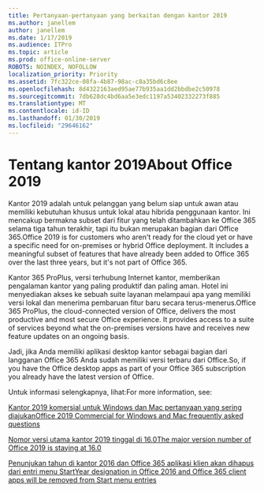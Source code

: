 ```yaml
---
title: Pertanyaan-pertanyaan yang berkaitan dengan kantor 2019
ms.author: janellem
author: janellem
ms.date: 1/17/2019
ms.audience: ITPro
ms.topic: article
ms.prod: office-online-server
ROBOTS: NOINDEX, NOFOLLOW
localization_priority: Priority
ms.assetid: 7fc322ce-08fa-4b87-98ac-c8a35bd6c8ee
ms.openlocfilehash: 8d4322163aed95ae77b935aa1dd2bbdbe2c50978
ms.sourcegitcommit: 7db628dc4bd6aa5e3edc1197a53402332273f885
ms.translationtype: MT
ms.contentlocale: id-ID
ms.lasthandoff: 01/30/2019
ms.locfileid: "29646162"
---
```

# <a name="about-office-2019"></a><span data-ttu-id="8f15b-102">Tentang kantor 2019</span><span class="sxs-lookup"><span data-stu-id="8f15b-102">About Office 2019</span></span>

<span data-ttu-id="8f15b-p101">Kantor 2019 adalah untuk pelanggan yang belum siap untuk awan atau memiliki kebutuhan khusus untuk lokal atau hibrida penggunaan kantor. Ini mencakup bermakna subset dari fitur yang telah ditambahkan ke Office 365 selama tiga tahun terakhir, tapi itu bukan merupakan bagian dari Office 365.</span><span class="sxs-lookup"><span data-stu-id="8f15b-p101">Office 2019 is for customers who aren't ready for the cloud yet or have a specific need for on-premises or hybrid Office deployment. It includes a meaningful subset of features that have already been added to Office 365 over the last three years, but it's not part of Office 365.</span></span>
  
<span data-ttu-id="8f15b-p102">Kantor 365 ProPlus, versi terhubung Internet kantor, memberikan pengalaman kantor yang paling produktif dan paling aman. Hotel ini menyediakan akses ke sebuah suite layanan melampaui apa yang memiliki versi lokal dan menerima pembaruan fitur baru secara terus-menerus.</span><span class="sxs-lookup"><span data-stu-id="8f15b-p102">Office 365 ProPlus, the cloud-connected version of Office, delivers the most productive and most secure Office experience. It provides access to a suite of services beyond what the on-premises versions have and receives new feature updates on an ongoing basis.</span></span>
  
<span data-ttu-id="8f15b-107">Jadi, jika Anda memiliki aplikasi desktop kantor sebagai bagian dari langganan Office 365 Anda sudah memiliki versi terbaru dari Office.</span><span class="sxs-lookup"><span data-stu-id="8f15b-107">So, if you have the Office desktop apps as part of your Office 365 subscription you already have the latest version of Office.</span></span>
  
<span data-ttu-id="8f15b-108">Untuk informasi selengkapnya, lihat:</span><span class="sxs-lookup"><span data-stu-id="8f15b-108">For more information, see:</span></span>
  
[<span data-ttu-id="8f15b-109">Kantor 2019 komersial untuk Windows dan Mac pertanyaan yang sering diajukan</span><span class="sxs-lookup"><span data-stu-id="8f15b-109">Office 2019 Commercial for Windows and Mac frequently asked questions</span></span>](https://support.microsoft.com/help/4133312)
  
[<span data-ttu-id="8f15b-110">Nomor versi utama kantor 2019 tinggal di 16.0</span><span class="sxs-lookup"><span data-stu-id="8f15b-110">The major version number of Office 2019 is staying at 16.0</span></span>](https://docs.microsoft.com/deployoffice/office2019/overview)
  
[<span data-ttu-id="8f15b-111">Penunjukan tahun di kantor 2016 dan Office 365 aplikasi klien akan dihapus dari entri menu Start</span><span class="sxs-lookup"><span data-stu-id="8f15b-111">Year designation in Office 2016 and Office 365 client apps will be removed from Start menu entries</span></span>](https://support.office.com/article/8fe5e052-76d2-49de-af30-2e84ed3da907?wt.mc_id=Alchemy_ClientDIA)
  


